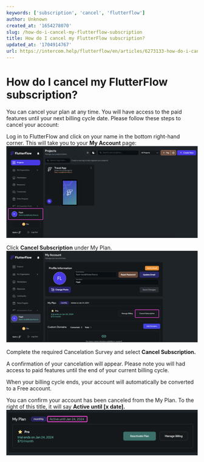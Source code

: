 ```yaml
---
keywords: ['subscription', 'cancel', 'flutterflow']
author: Unknown
created_at: '1654278070'
slug: /how-do-i-cancel-my-flutterflow-subscription
title: How do I cancel my FlutterFlow subscription?
updated_at: '1704914767'
url: https://intercom.help/flutterflow/en/articles/6273133-how-do-i-cancel-my-flutterflow-subscription
---
```

# How do I cancel my FlutterFlow subscription?

You can cancel your plan at any time. You will have access to the paid features until your next billing cycle date.​
Please follow these steps to cancel your account:

Log in to FlutterFlow and click on your name in the bottom right-hand corner. This will take you to your **My Account** page:
![](../assets/20250430121447310219.png)

Click **Cancel Subscription** under My Plan.
![](../assets/20250430121447630867.png)

Complete the required Cancelation Survey and select **Cancel Subscription.**

A confirmation of your cancelation will appear. Please note you will had access to paid features until the end of your current billing cycle.

When your billing cycle ends, your account will automatically be converted to a Free account.

You can confirm your account has been canceled from the My Plan. To the right of this title, it will say **Active until [x date].**
![](../assets/20250430121447869708.png)